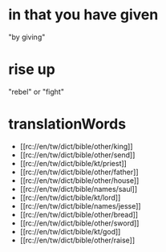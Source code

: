 # in that you have given

"by giving"

# rise up

"rebel" or "fight"

# translationWords

* [[rc://en/tw/dict/bible/other/king]]
* [[rc://en/tw/dict/bible/other/send]]
* [[rc://en/tw/dict/bible/kt/priest]]
* [[rc://en/tw/dict/bible/other/father]]
* [[rc://en/tw/dict/bible/other/house]]
* [[rc://en/tw/dict/bible/names/saul]]
* [[rc://en/tw/dict/bible/kt/lord]]
* [[rc://en/tw/dict/bible/names/jesse]]
* [[rc://en/tw/dict/bible/other/bread]]
* [[rc://en/tw/dict/bible/other/sword]]
* [[rc://en/tw/dict/bible/kt/god]]
* [[rc://en/tw/dict/bible/other/raise]]